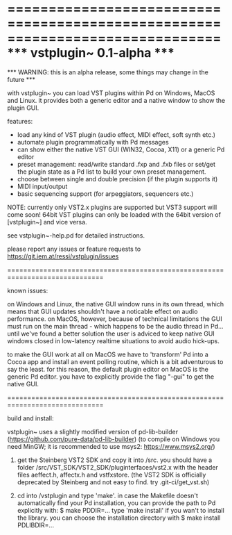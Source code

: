==============================================================================
*** vstplugin~ 0.1-alpha ***
==============================================================================

*** WARNING: this is an alpha release, some things may change in the future ***

with vstplugin~ you can load VST plugins within Pd on Windows, MacOS and Linux.
it provides both a generic editor and a native window to show the plugin GUI.

features:
* load any kind of VST plugin (audio effect, MIDI effect, soft synth etc.)
* automate plugin programmatically with Pd messages
* can show either the native VST GUI (WIN32, Cocoa, X11) or a generic Pd editor
* preset management: read/write standard .fxp and .fxb files or
  set/get the plugin state as a Pd list to build your own preset management.
* choose between single and double precision (if the plugin supports it)
* MIDI input/output
* basic sequencing support (for arpeggiators, sequencers etc.)

NOTE: currently only VST2.x plugins are supported but VST3 support will come soon!
64bit VST plugins can only be loaded with the 64bit version of [vstplugin~] and vice versa.

see vstplugin~-help.pd for detailed instructions.

please report any issues or feature requests to https://git.iem.at/ressi/vstplugin/issues

==============================================================================

known issues:

on Windows and Linux, the native GUI window runs in its own thread, which means
that GUI updates shouldn't have a noticable effect on audio performance.
on MacOS, however, because of technical limitations the GUI must run on
the main thread - which happens to be the audio thread in Pd...
until we've found a better solution the user is adviced to keep native GUI
windows closed in low-latency realtime situations to avoid audio hick-ups.

to make the GUI work at all on MacOS we have to 'transform' Pd into a Cocoa app
and install an event polling routine, which is a bit adventurous to say the least.
for this reason, the default plugin editor on MacOS is the generic Pd editor.
you have to explicitly provide the flag "-gui" to get the native GUI.

==============================================================================

build and install:

vstplugin~ uses a slightly modified version of pd-lib-builder (https://github.com/pure-data/pd-lib-builder)
(to compile on Windows you need MinGW; it is recommended to use msys2: https://www.msys2.org/)

1) 	get the Steinberg VST2 SDK and copy it into /src.
	you should have a folder /src/VST_SDK/VST2_SDK/pluginterfaces/vst2.x
	with the header files aeffect.h, affectx.h and vstfxstore.
	(the VST2 SDK is officially deprecated by Steinberg and not easy to find. try .git-ci/get_vst.sh)

2) 	cd into /vstplugin and type 'make'. in case the Makefile doesn't automatically find your Pd installation,
	you can provide the path to Pd explicitly with:
	$ make PDDIR=...
	type 'make install' if you wan't to install the library. you can choose the installation directory with
	$ make install PDLIBDIR=...
